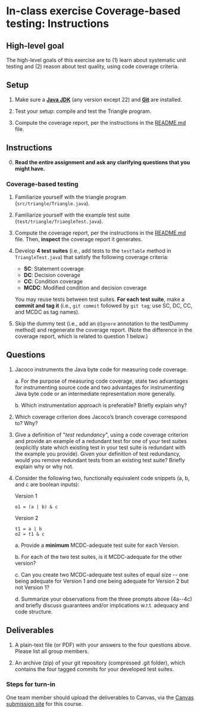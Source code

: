 # In-class exercise Coverage-based testing: Instructions

## High-level goal
The high-level goals of this exercise are to (1) learn about systematic unit
testing and (2) reason about test quality, using code coverage criteria.

## Setup

1. Make sure
a **[Java JDK](https://www.oracle.com/java/technologies/downloads)** (any version except 22)
and **[Git](https://git-scm.com/)** are installed.

2. Test your setup: compile and test the Triangle program.

3. Compute the coverage report, per the instructions in the [README.md](README.md) file.

## Instructions

0. **Read the entire assignment and ask any clarifying questions that you might have.**

### Coverage-based testing

1. Familiarize yourself with the triangle program (`src/triangle/Triangle.java`). 

2. Familiarize yourself with the example test suite (`test/triangle/TriangleTest.java`).

3. Compute the coverage report, per the instructions in the [README.md](README.md) file.
   Then, **inspect** the coverage report it generates.

4. Develop **4 test suites** (i.e., add tests to the `testTable` method in `TriangleTest.java`)
   that satisfy the following coverage criteria:
    * **SC**: Statement coverage
    * **DC**: Decision coverage
    * **CC**: Condition coverage
    * **MCDC**: Modified condition and decision coverage
    
    You may reuse tests between test suites.
    **For each test suite**, make a **commit and tag it** 
    (i.e., `git commit` followed by `git tag`; use SC, DC, CC, and MCDC as tag names).

5. Skip the dummy test (i.e., add an `@Ignore` annotation to the testDummy
   method) and regenerate the coverage report. (Note the difference in the
   coverage report, which is related to question 1 below.)

## Questions
1. Jacoco instruments the Java byte code for measuring code coverage.

   a. For the purpose of measuring code coverage, state two advantages for
      instrumenting source code and two advantages for instrumenting
      Java byte code or an intermediate representation more generally.

   b. Which instrumentation approach is preferable? Briefly explain why?

2. Which coverage criterion does Jacoco’s branch coverage correspond to? Why?

3. Give a definition of "*test redundancy*", using a code coverage criterion and
   provide an example of a redundant test for one of your test suites
   (explicitly state which existing test in your test suite is redundant with
   the example you provide).
   Given your definition of test redundancy, would you remove redundant tests
   from an existing test suite? Briefly explain why or why not.

4. Consider the following two, functionally equivalent code snippets
   (a, b, and c are boolean inputs):

   Version 1
   ```
   o1 = (a | b) & c
   ```

   Version 2
   ```
   t1 = a | b
   o2 = t1 & c
   ```

   a. Provide a **minimum** MCDC-adequate test suite for each Version.

   b. For each of the two test suites, is it MCDC-adequate for the other version?

   c. Can you create two MCDC-adequate test suites of equal size -- one being
      adequate for Version 1 and one being adequate for Version 2 but not
      Version 1?

   d. Summarize your observations from the three prompts above (4a--4c) and
      briefly discuss guarantees and/or implications w.r.t. adequacy and code
      structure.

## Deliverables
1. A plain-text file (or PDF) with your answers to the four questions above. Please list all group members.

2. An archive (zip) of your git repository (compressed .git folder), which
   contains the four tagged commits for your developed test suites.

### Steps for turn-in
One team member should upload the deliverables to Canvas, via the [Canvas submission site](https://canvas.uw.edu/courses/1623674/assignments/7745883) for this course.
